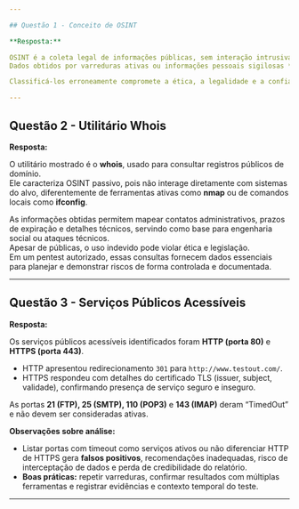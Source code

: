 ```yaml
---

## Questão 1 - Conceito de OSINT

**Resposta:**

OSINT é a coleta legal de informações públicas, sem interação intrusiva, como posts em redes sociais ou registros corporativos oficiais.  
Dados obtidos por varreduras ativas ou informações pessoais sigilosas **não** são OSINT.  

Classificá-los erroneamente compromete a ética, a legalidade e a confiabilidade do pentest. Diferenciar claramente fontes públicas de privadas é essencial para a legitimidade do teste.

---
```


## Questão 2 - Utilitário Whois

**Resposta:**

O utilitário mostrado é o **whois**, usado para consultar registros públicos de domínio.  
Ele caracteriza OSINT passivo, pois não interage diretamente com sistemas do alvo, diferentemente de ferramentas ativas como **nmap** ou de comandos locais como **ifconfig**.  

As informações obtidas permitem mapear contatos administrativos, prazos de expiração e detalhes técnicos, servindo como base para engenharia social ou ataques técnicos.  
Apesar de públicas, o uso indevido pode violar ética e legislação.  
Em um pentest autorizado, essas consultas fornecem dados essenciais para planejar e demonstrar riscos de forma controlada e documentada.

---

## Questão 3 - Serviços Públicos Acessíveis

**Resposta:**

Os serviços públicos acessíveis identificados foram **HTTP (porta 80)** e **HTTPS (porta 443)**.  
- HTTP apresentou redirecionamento `301` para `http://www.testout.com/`.  
- HTTPS respondeu com detalhes do certificado TLS (issuer, subject, validade), confirmando presença de serviço seguro e inseguro.  

As portas **21 (FTP), 25 (SMTP), 110 (POP3)** e **143 (IMAP)** deram “TimedOut” e não devem ser consideradas ativas.

**Observações sobre análise:**

- Listar portas com timeout como serviços ativos ou não diferenciar HTTP de HTTPS gera **falsos positivos**, recomendações inadequadas, risco de interceptação de dados e perda de credibilidade do relatório.  
- **Boas práticas:** repetir varreduras, confirmar resultados com múltiplas ferramentas e registrar evidências e contexto temporal do teste.

---
